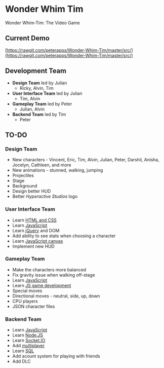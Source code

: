 # Wonder Whim Tim
Wonder Whim-Tim: The Video Game

## Current Demo
[https://rawgit.com/peterapps/Wonder-Whim-Tim/master/src/](https://rawgit.com/peterapps/Wonder-Whim-Tim/master/src/)

## Development Team
* __Design Team__ led by Julian
  * Ricky, Alvin, Tim
* __User Interface Team__ led by Julian
  * Tim, Alvin
* __Gameplay Team__ led by Peter
  * Julian, Alvin
* __Backend Team__ led by Tim
  * Peter

## TO-DO
### Design Team
* New characters - Vincent, Eric, Tim, Alvin, Julian, Peter, Darshil, Anisha, Jocelyn, Cathleen, and more
* New animations - stunned, walking, jumping
* Projectiles
* Stage
* Background
* Design better HUD
* Better _Hyperactive Studios_ logo

### User Interface Team
* Learn [HTML and CSS](https://www.codecademy.com/en/tracks/web)
* Learn [JavaScript](https://www.codecademy.com/en/tracks/javascript)
* Learn [jQuery](https://www.codecademy.com/en/tracks/jquery) and DOM
* Add ability to see stats when choosing a character
* Learn [JavaScript canvas](https://developer.mozilla.org/en-US/docs/Web/API/Canvas_API/Tutorial)
* Implement new HUD

### Gameplay Team
* Make the characters more balanced
* Fix gravity issue when walking off-stage
* Learn [JavaScript](https://www.codecademy.com/en/tracks/javascript)
* Learn [JS game development](https://www.w3schools.com/graphics/game_intro.asp)
* Special moves
* Directional moves - neutral, side, up, down
* CPU players
* JSON character files

### Backend Team
* Learn [JavaScript](https://www.codecademy.com/en/tracks/javascript)
* Learn [Node.JS](https://www.tutorialspoint.com/nodejs/index.htm)
* Learn [Socket.IO](https://socket.io/get-started/)
* Add [multiplayer](http://buildnewgames.com/real-time-multiplayer/)
* Learn [SQL](https://www.w3schools.com/sql/)
* Add acount system for playing with friends
* Add DLC
